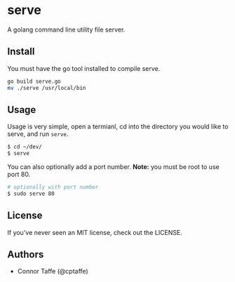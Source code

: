 serve
=====

A golang command line utility file server.

## Install

You must have the go tool installed to compile serve.

```sh
go build serve.go
mv ./serve /usr/local/bin
```

## Usage

Usage is very simple, open a termianl, cd into the directory you would like to serve, and run `serve`.
```sh
$ cd ~/dev/
$ serve
```
You can also optionally add a port number. __Note:__ you must be root to use port 80.
```sh
# optionally with port number
$ sudo serve 80
```

## License

If you've never seen an MIT license, check out the LICENSE.

## Authors

+ Connor Taffe (@cptaffe)
